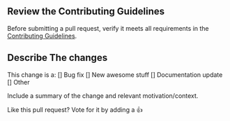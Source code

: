 ## Review the Contributing Guidelines

Before submitting a pull request, verify it meets all requirements in the [Contributing Guidelines](https://github.com/tomhuang12/awesome-k8s-resources/blob/master/contributing.md).

## Describe The changes

This change is a:
[] Bug fix
[] New awesome stuff
[] Documentation update
[] Other

Include a summary of the change and relevant motivation/context.

Like this pull request?  Vote for it by adding a :+1: